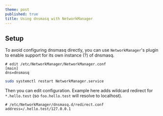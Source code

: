 ```yaml
---
theme: post
published: true
title: Using dnsmasq with NetworkManager
---
```

## Setup 

To avoid configuring dnsmasq directly, you can use `NetworkManager`'s plugin to enable support for its own instance (?) of dnsmasq.

```
# edit /etc/NetworkManager/NetworkManager.conf
[main]
dns=dnsmasq
```
```bash
sudo systemctl restart NetworkManager.service
```

Then you can edit configuration. Example here adds wildcard redirect for `*.hello.test` (so `foo.hello.test` will resolve to localhost).

```
# /etc/NetworkManager/dnsmasq.d/redirect.conf
address=/.hello.test/127.0.0.1
```